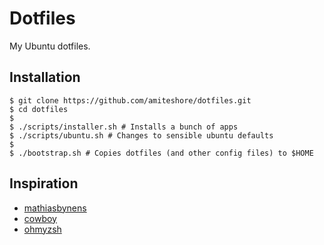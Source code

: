 # Dotfiles

My Ubuntu dotfiles.

## Installation

```console
$ git clone https://github.com/amiteshore/dotfiles.git
$ cd dotfiles
$
$ ./scripts/installer.sh # Installs a bunch of apps
$ ./scripts/ubuntu.sh # Changes to sensible ubuntu defaults
$
$ ./bootstrap.sh # Copies dotfiles (and other config files) to $HOME
```

## Inspiration

- [mathiasbynens](https://github.com/mathiasbynens/dotfiles)
- [cowboy](https://github.com/cowboy/dotfiles)
- [ohmyzsh](https://github.com/ohmyzsh/ohmyzsh/wiki/Cheatsheet)
